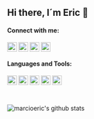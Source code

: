 ## Hi there, I´m Eric 👋
#### Connect with me:

[<img align="center" alt="marcioeric" width="22px" src="https://cdn.jsdelivr.net/npm/simple-icons@v3/icons/linkedin.svg" />][linkedin]
[<img align="center" alt="marcioeric" width="22px" src="https://cdn.jsdelivr.net/npm/simple-icons@v3/icons/itch-dot-io.svg" />][itchio]
[<img align="center" alt="marcioeric" width="22px" src="https://cdn.jsdelivr.net/npm/simple-icons@v3/icons/twitter.svg" />][twitter]
[<img align="center" alt="marcioeric" width="22px" src="https://cdn.jsdelivr.net/npm/simple-icons@v3/icons/twitch.svg" />][twitch]

#### Languages and Tools:
[<img align="center" alt="chsharp" width="22px" src="https://cdn.jsdelivr.net/npm/simple-icons@v3/icons/csharp.svg" />][linkedin]
[<img align="center" alt="cplusplus" width="22px" src="https://cdn.jsdelivr.net/npm/simple-icons@v3/icons/cplusplus.svg" />][linkedin]
[<img align="center" alt="git" width="22px" src="https://cdn.jsdelivr.net/npm/simple-icons@v3/icons/git.svg" />][linkedin]
[<img align="center" alt="unity" width="22px" src="https://cdn.jsdelivr.net/npm/simple-icons@v3/icons/unity.svg" />][linkedin]
[<img align="center" alt="linux" width="22px" src="https://cdn.jsdelivr.net/npm/simple-icons@v3/icons/linux.svg" />][linkedin]

<br />

![marcioeric's github stats](https://github-readme-stats.vercel.app/api?username=marcioeric&show_icons=true&count_private=true)

[linkedin]: https://www.linkedin.com/in/marcioeric/
[itchio]: https://marcioeric.itch.io/
[twitter]: https://twitter.com/_marcioeric
[twitch]: https://www.twitch.tv/ericnicolau

<!--
**marcioeric/marcioeric** is a ✨ _special_ ✨ repository because its `README.md` (this file) appears on your GitHub profile.

Here are some ideas to get you started:

- 🔭 I’m currently working on ...
- 🌱 I’m currently learning ...
- 👯 I’m looking to collaborate on ...
- 🤔 I’m looking for help with ...
- 💬 Ask me about ...
- 📫 How to reach me: ...
- 😄 Pronouns: ...
- ⚡ Fun fact: ...
-->
